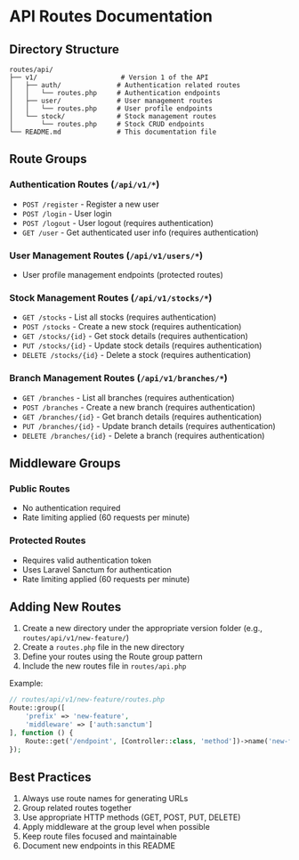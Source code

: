 # API Routes Documentation

## Directory Structure

```
routes/api/
├── v1/                     # Version 1 of the API
│   ├── auth/              # Authentication related routes
│   │   └── routes.php     # Authentication endpoints
│   ├── user/              # User management routes
│   │   └── routes.php     # User profile endpoints
│   └── stock/             # Stock management routes
│       └── routes.php     # Stock CRUD endpoints
└── README.md              # This documentation file
```

## Route Groups

### Authentication Routes (`/api/v1/*`)
- `POST /register` - Register a new user
- `POST /login` - User login
- `POST /logout` - User logout (requires authentication)
- `GET /user` - Get authenticated user info (requires authentication)

### User Management Routes (`/api/v1/users/*`)
- User profile management endpoints (protected routes)

### Stock Management Routes (`/api/v1/stocks/*`)
- `GET /stocks` - List all stocks (requires authentication)
- `POST /stocks` - Create a new stock (requires authentication)
- `GET /stocks/{id}` - Get stock details (requires authentication)
- `PUT /stocks/{id}` - Update stock details (requires authentication)
- `DELETE /stocks/{id}` - Delete a stock (requires authentication)

### Branch Management Routes (`/api/v1/branches/*`)
- `GET /branches` - List all branches (requires authentication)
- `POST /branches` - Create a new branch (requires authentication)
- `GET /branches/{id}` - Get branch details (requires authentication)
- `PUT /branches/{id}` - Update branch details (requires authentication)
- `DELETE /branches/{id}` - Delete a branch (requires authentication)

## Middleware Groups

### Public Routes
- No authentication required
- Rate limiting applied (60 requests per minute)

### Protected Routes
- Requires valid authentication token
- Uses Laravel Sanctum for authentication
- Rate limiting applied (60 requests per minute)

## Adding New Routes

1. Create a new directory under the appropriate version folder (e.g., `routes/api/v1/new-feature/`)
2. Create a `routes.php` file in the new directory
3. Define your routes using the Route group pattern
4. Include the new routes file in `routes/api.php`

Example:
```php
// routes/api/v1/new-feature/routes.php
Route::group([
    'prefix' => 'new-feature',
    'middleware' => ['auth:sanctum']
], function () {
    Route::get('/endpoint', [Controller::class, 'method'])->name('new-feature.endpoint');
});
```

## Best Practices

1. Always use route names for generating URLs
2. Group related routes together
3. Use appropriate HTTP methods (GET, POST, PUT, DELETE)
4. Apply middleware at the group level when possible
5. Keep route files focused and maintainable
6. Document new endpoints in this README 